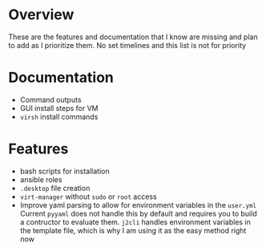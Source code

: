 # Overview

These are the features and documentation that I know are missing and plan to add as I prioritize them. No set timelines and this list is not for priority

# Documentation

- Command outputs
- GUI install steps for VM
- `virsh` install commands

# Features
- bash scripts for installation
- ansible roles
- `.desktop` file creation
- `virt-manager` without `sudo` or `root` access
- Improve yaml parsing to allow for environment variables in the `user.yml`
  Current `pyyaml` does not handle this by default and requires you to 
  build a contructor to evaluate them. `j2cli` handles environment variables
  in the template file, which is why I am using it as the easy method right
  now
